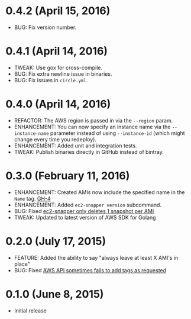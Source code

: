 # 0.4.2 (April 15, 2016)

* BUG: Fix version number.

# 0.4.1 (April 14, 2016)

* TWEAK: Use gox for cross-compile.
* BUG: Fix extra newline issue in binaries.
* BUG: Fix issues in `circle.yml`.

# 0.4.0 (April 14, 2016)

* REFACTOR: The AWS region is passed in via the `--region` param.
* ENHANCEMENT: You can now specify an instance name via the `--instance-name` parameter instead of using `--instance-id`
  (which might change every time you redeploy).
* ENHANCEMENT: Added unit and integration tests.
* TWEAK: Publish binaries directly in GitHub instead of bintray.

# 0.3.0 (February 11, 2016)

* ENHANCEMENT: Created AMIs now include the specified name in the `Name` tag. [GH-4](https://github.com/josh-padnick/ec2-snapper/pull/4)
* ENHANCEMENT: Added `ec2-snapper version` subcommand.
* BUG: Fixed [ec2-snapper only deletes 1 snapshot per AMI](https://github.com/josh-padnick/ec2-snapper/issues/5)
* TWEAK: Updated to latest version of AWS SDK for Golang

# 0.2.0 (July 17, 2015)

* FEATURE: Added the ability to say "always leave at least X AMI's in place"
* BUG: Fixed [AWS API sometimes fails to add tags as requested](https://github.com/josh-padnick/ec2-snapper/issues/1)

# 0.1.0 (June 8, 2015)

* Initial release
